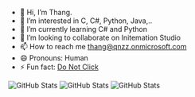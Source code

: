 - 👋 Hi, I’m Thang.
- 👀 I’m interested in C, C#, Python, Java,.. 
- 🌱 I’m currently learning C# and Python
- 💞️ I’m looking to collaborate on Initemation Studio
- 📫 How to reach me thang@qnzz.onmicrosoft.com
- 😄 Pronouns: Human
- ⚡ Fun fact: <a href="https://www.youtube.com/watch?v=dQw4w9WgXcQ">Do Not Click</a>


![GitHub Stats](https://github-readme-stats.vercel.app/api?username=duckopia&theme=default&show_icons=true&hide_border=true&count_private=true)
![GitHub Stats](https://github-readme-streak-stats.herokuapp.com/?user=duckopia&theme=default&hide_border=true)
![GitHub Stats](https://github-readme-stats.vercel.app/api/top-langs/?username=duckopia&theme=default&show_icons=true&hide_border=true&layout=compact)
<!---
duckopia/duckopia is a ✨ special ✨ repository because its `README.md` (this file) appears on your GitHub profile.
You can click the Preview link to take a look at your changes.
--->
